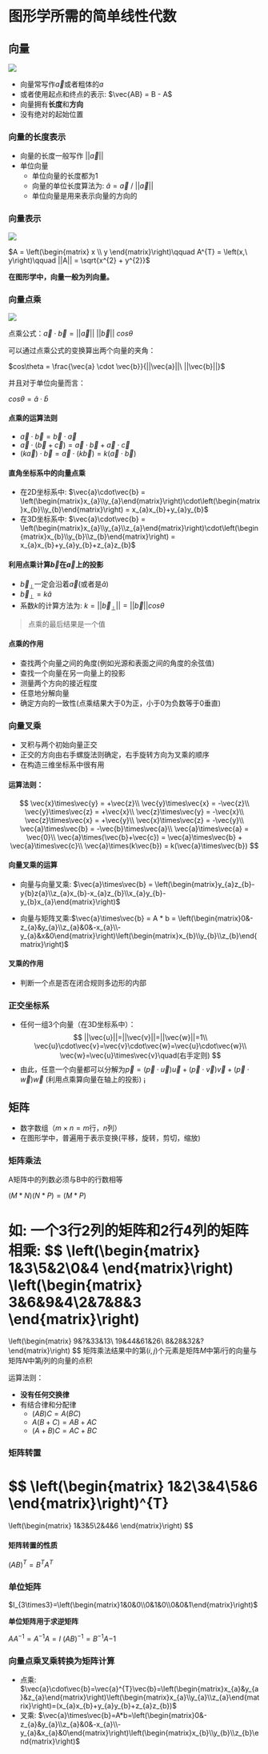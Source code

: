 # 图形学所需的简单线性代数

## 向量
![](2020-07-27-16-42-18.png)
+ 向量常写作$\vec{a}$或者粗体的$a$
+ 或者使用起点和终点的表示: $\vec{AB} = B - A$
+ 向量拥有**长度**和**方向**
+ 没有绝对的起始位置

### 向量的长度表示
+ 向量的长度一般写作 $||\vec{a}||$
+ 单位向量
  - 单位向量的长度都为$1$
  - 向量的单位长度算法为: $\hat{a} = \vec{a}\ /\ ||\vec{a}||$
  - 单位向量是用来表示向量的方向的

### 向量表示
![](2020-07-27-17-10-17.png)

$A = \left(\begin{matrix} x \\ y \end{matrix}\right)\qquad A^{T} = \left(x,\ y\right)\qquad ||A|| = \sqrt{x^{2} + y^{2}}$

**在图形学中，向量一般为列向量。**
### 向量点乘  
![](2020-07-27-17-17-26.png)

点乘公式：$\vec{a} \cdot \vec{b} = ||\vec{a}||\ ||\vec{b}||\ cos\theta$ 

可以通过点乘公式的变换算出两个向量的夹角：

$cos\theta = \frac{\vec{a} \cdot \vec{b}}{||\vec{a}||\ ||\vec{b}||}$

并且对于单位向量而言：

$cos\theta = \hat{a}\cdot\hat{b}$

#### 点乘的运算法则
+ $\vec{a} \cdot \vec{b} = \vec{b} \cdot \vec{a}$
+ $\vec{a} \cdot (\vec{b} + \vec{c}) = \vec{a}\cdot\vec{b}+\vec{a} \cdot \vec{c}$
+ $(k\vec{a})\cdot\vec{b} = \vec{a}\cdot(k\vec{b}) = k(\vec{a}\cdot\vec{b})$

#### 直角坐标系中的向量点乘
+ 在2D坐标系中: $\vec{a}\cdot\vec{b} = \left(\begin{matrix}x_{a}\\y_{a}\end{matrix}\right)\cdot\left(\begin{matrix}x_{b}\\y_{b}\end{matrix}\right) = x_{a}x_{b}+y_{a}y_{b}$
+ 在3D坐标系中: $\vec{a}\cdot\vec{b} = \left(\begin{matrix}x_{a}\\y_{a}\\z_{a}\end{matrix}\right)\cdot\left(\begin{matrix}x_{b}\\y_{b}\\z_{b}\end{matrix}\right) = x_{a}x_{b}+y_{a}y_{b}+z_{a}z_{b}$

#### 利用点乘计算$\vec{b}$在$\vec{a}$上的投影
+ $\vec{b}_{\perp}$一定会沿着$\vec{a}$(或者是$\hat{a}$)
+ $\vec{b}_{\perp} = k\hat{a}$ 
+ 系数$k$的计算方法为: $k = ||\vec{b}_{\perp}|| = ||\vec{b}||cos\theta$

> 点乘的最后结果是一个值

#### 点乘的作用
+ 查找两个向量之间的角度(例如光源和表面之间的角度的余弦值)
+ 查找一个向量在另一向量上的投影
+ 测量两个方向的接近程度
+ 任意地分解向量
+ 确定方向的一致性(点乘结果大于0为正，小于0为负数等于0垂直)

### 向量叉乘
+ 叉积与两个初始向量正交
+ 正交的方向由右手螺旋法则确定，右手旋转方向为叉乘的顺序
+ 在构造三维坐标系中很有用

#### 运算法则：  
$$
\vec{x}\times\vec{y} = +\vec{z}\\
\vec{y}\times\vec{x} = -\vec{z}\\
\vec{y}\times\vec{z} = +\vec{x}\\
\vec{z}\times\vec{y} = -\vec{x}\\
\vec{z}\times\vec{x} = +\vec{y}\\
\vec{x}\times\vec{z} = -\vec{y}\\
\vec{a}\times\vec{b} = -\vec{b}\times\vec{a}\\
\vec{a}\times\vec{a} = \vec{0}\\
\vec{a}\times(\vec{b}+\vec{c}) = \vec{a}\times\vec{b} + \vec{a}\times\vec{c}\\
\vec{a}\times(k\vec{b}) = k(\vec{a}\times\vec{b})
$$

#### 向量叉乘的运算
+ 向量与向量叉乘: $\vec{a}\times\vec{b} = \left(\begin{matrix}y_{a}z_{b}-y{b}z{a}\\z_{a}x_{b}-x_{a}z_{b}\\x_{a}y_{b}-y_{b}x_{a}\end{matrix}\right)$

+ 向量与矩阵叉乘:$\vec{a}\times\vec{b} = A * b = \left(\begin{matrix}0&-z_{a}&y_{a}\\z_{a}&0&-x_{a}\\-y_{a}&x&0\end{matrix}\right)\left(\begin{matrix}x_{b}\\y_{b}\\z_{b}\end{matrix}\right)$

#### 叉乘的作用
+ 判断一个点是否在闭合规则多边形的内部

### 正交坐标系
+ 任何一组3个向量（在3D坐标系中）：
$$
||\vec{u}||=||\vec{v}||=||\vec{w}||=1\\
\vec{u}\cdot\vec{v}=\vec{v}\cdot\vec{w}=\vec{u}\cdot\vec{w}\\
\vec{w}=\vec{u}\times\vec{v}\quad(右手定则)
$$
+ 由此，任意一个向量都可以分解为$\vec{p}=(\vec{p}\cdot\vec{u})\vec{u}+(\vec{p}\cdot\vec{v})\vec{v}+(\vec{p}\cdot\vec{w})\vec{w}$ (利用点乘算向量在轴上的投影)
¡
## 矩阵
+ 数字数组（$m\times n = m$行，$n$列）
+ 在图形学中，普遍用于表示变换(平移，旋转，剪切，缩放)

### 矩阵乘法
A矩阵中的列数必须与B中的行数相等

$(M*N)(N*P) = (M*P)$

如: 一个3行2列的矩阵和2行4列的矩阵相乘:
$$
\left(\begin{matrix}
1&3\\5&2\\0&4
\end{matrix}\right)
\left(\begin{matrix}
3&6&9&4\\2&7&8&3
\end{matrix}\right)
=
\left(\begin{matrix}
9&?&33&13\\
19&44&61&26\\
8&28&32&?
\end{matrix}\right)
$$
矩阵乘法结果中的第$(i,j)$个元素是矩阵$M$中第$i$行的向量与矩阵$N$中第$j$列的向量的点积

运算法则：
+ **没有任何交换律**
+ 有结合律和分配律
  + $(AB)C = A(BC)$
  + $A(B + C)= AB + AC$
  + $(A + B)C = AC + BC$

### 矩阵转置
$$
\left(\begin{matrix}
1&2\\3&4\\5&6
\end{matrix}\right)^{T}
=
\left(\begin{matrix}
1&3&5\\2&4&6
\end{matrix}\right)
$$

#### 矩阵转置的性质
$(AB)^{T}=B^{T}A^{T}$ 

### 单位矩阵
$I_{3\times3}=\left(\begin{matrix}1&0&0\\0&1&0\\0&0&1\end{matrix}\right)$

**单位矩阵用于求逆矩阵**

$AA^{-1}=A^{-1}A=I$
$(AB)^{-1}=B^{-1}A{-1}$

### 向量点乘叉乘转换为矩阵计算
+ 点乘: $\vec{a}\cdot\vec{b}=\vec{a}^{T}\vec{b}=\left(\begin{matrix}x_{a}&y_{a}&z_{a}\end{matrix}\right)\left(\begin{matrix}x_{a}\\y_{a}\\z_{a}\end{matrix}\right)=(x_{a}x_{b}+y_{a}y_{b}+z_{a}z_{b})$
+ 叉乘: $\vec{a}\times\vec{b}=A*b=\left(\begin{matrix}0&-z_{a}&y_{a}\\z_{a}&0&-x_{a}\\-y_{a}&x_{a}&0\end{matrix}\right)\left(\begin{matrix}x_{b}\\y_{b}\\z_{b}\end{matrix}\right)$
